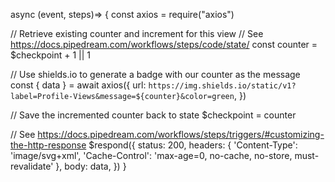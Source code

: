 async (event, steps)=> {
const axios = require("axios")

// Retrieve existing counter and increment for this view
// See https://docs.pipedream.com/workflows/steps/code/state/
const counter = $checkpoint + 1 || 1

// Use shields.io to generate a badge with our counter as the message
const { data } = await axios({
  url: `https://img.shields.io/static/v1?label=Profile-Views&message=${counter}&color=green`,
})

// Save the incremented counter back to state
$checkpoint = counter

// See https://docs.pipedream.com/workflows/steps/triggers/#customizing-the-http-response
$respond({
  status: 200,
  headers: {
    'Content-Type': 'image/svg+xml',
    'Cache-Control': 'max-age=0, no-cache, no-store, must-revalidate'
  },
  body: data,
}) 
}
